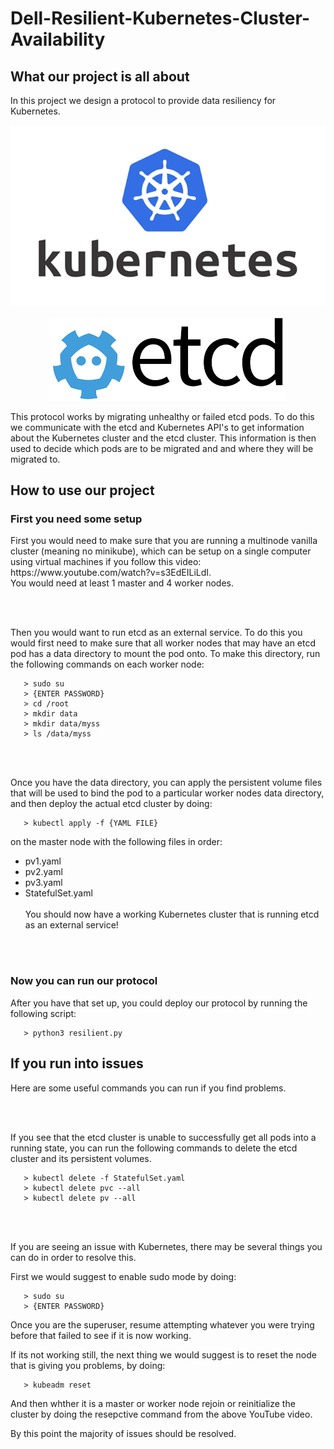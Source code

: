# Dell-Resilient-Kubernetes-Cluster-Availability

<h2> What our project is all about </h2>

In this project we design a protocol to provide data resiliency for Kubernetes. 



<p align="center">
   <img src="images/Kubernetes_logo.png" alt="Kubernetes logo"/>
</p>

<p align="center">
  <img src="images/etcd.png" alt="etcd logo"/>
</p>

This protocol works by migrating unhealthy or failed etcd pods. To do this we communicate with the etcd and Kubernetes API's to get information about the Kubernetes cluster and the etcd cluster. This information is then used to decide which pods are to be migrated and and where they will be migrated to. 

<h2> How to use our project </h2>

<h3> First you need some setup </h3>
First you would need to make sure that you are running a multinode vanilla cluster (meaning no minikube), which can be setup on a single computer using virtual machines if you follow this video: <br> https://www.youtube.com/watch?v=s3EdEILiLdI. </br> You would need at least 1 master and 4 worker nodes. 

<br> </br>

Then you would want to run etcd as an external service. To do this you would first need to make sure that all worker nodes that may have an etcd pod has a data directory to mount the pod onto. To make this directory, run the following commands on each worker node:

```
   > sudo su
   > {ENTER PASSWORD}
   > cd /root
   > mkdir data
   > mkdir data/myss
   > ls /data/myss
```
<br> </br>

Once you have the data directory, you can apply the persistent volume files that will be used to bind the pod to a particular worker nodes data directory, and then deploy the actual etcd cluster by doing:

```
   > kubectl apply -f {YAML FILE}
```
on the master node with the following files  in order: 
- pv1.yaml 
- pv2.yaml
- pv3.yaml
- StatefulSet.yaml
<br> </br>
You should now have a working Kubernetes cluster that is running etcd as an external service!

<br> </br>
<h3> Now you can run our protocol </h3>

After you have that set up, you could deploy our protocol by running the following script:

```
   > python3 resilient.py
```

<h2> If you run into issues </h2>

Here are some useful commands you can run if you find problems.

<br> </br>

If you see that the etcd cluster is unable to successfully get all pods into a running state, you can run the following commands to delete the etcd cluster and its persistent volumes. 
```
   > kubectl delete -f StatefulSet.yaml
   > kubectl delete pvc --all
   > kubectl delete pv --all
```

<br> </br>

If you are seeing an issue with Kubernetes, there may be several things you can do in order to resolve this. 

First we would suggest to enable sudo mode by doing:
```
   > sudo su
   > {ENTER PASSWORD}
```
Once you are the superuser, resume attempting whatever you were trying before that failed to see if it is now working. 


If its not working still, the next thing we would suggest is to reset the node that is giving you problems, by doing:
```
   > kubeadm reset
```
And then whther it is a master or worker node rejoin or reinitialize the cluster by doing the resepctive command from the above YouTube video.


By this point the majority of issues should be resolved. 
